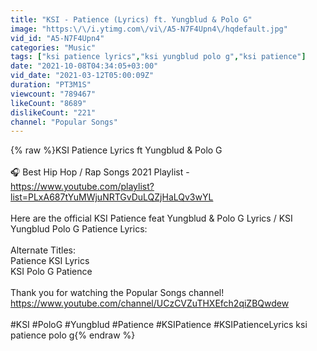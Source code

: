 ```yaml
---
title: "KSI - Patience (Lyrics) ft. Yungblud & Polo G"
image: "https:\/\/i.ytimg.com\/vi\/A5-N7F4Upn4\/hqdefault.jpg"
vid_id: "A5-N7F4Upn4"
categories: "Music"
tags: ["ksi patience lyrics","ksi yungblud polo g","ksi patience"]
date: "2021-10-08T04:34:05+03:00"
vid_date: "2021-03-12T05:00:09Z"
duration: "PT3M1S"
viewcount: "789467"
likeCount: "8689"
dislikeCount: "221"
channel: "Popular Songs"
---
```

{% raw %}KSI Patience Lyrics ft Yungblud &amp; Polo G<br /><br />🎧  Best Hip Hop / Rap Songs 2021 Playlist - <a rel="nofollow" target="blank" href="https://www.youtube.com/playlist?list=PLxA687tYuMWjuNRTGvDuLQZjHaLQv3wYL">https://www.youtube.com/playlist?list=PLxA687tYuMWjuNRTGvDuLQZjHaLQv3wYL</a><br /><br />Here are the official KSI Patience feat Yungblud &amp; Polo G Lyrics / KSI Yungblud Polo G Patience Lyrics:<br /><br />Alternate Titles:<br />Patience KSI Lyrics<br />KSI Polo G Patience<br /><br />Thank you for watching the Popular Songs channel!<br /><a rel="nofollow" target="blank" href="https://www.youtube.com/channel/UCzCVZuTHXEfch2qiZBQwdew">https://www.youtube.com/channel/UCzCVZuTHXEfch2qiZBQwdew</a><br /><br />#KSI #PoloG #Yungblud #Patience #KSIPatience #KSIPatienceLyrics  ksi patience polo g{% endraw %}
